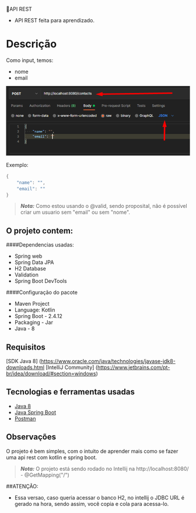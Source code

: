🔐API REST
- API REST feita para aprendizado.


# Descrição
Como input, temos:

- nome
- email

![](img/postman1.png)



Exemplo:

```c#
{
    "name": "",
    "email": ""
}
```
> **_Nota:_**  Como estou usando o @valid, sendo proposital, não é possível criar um usuario sem "email" ou sem "nome".

## O projeto contem:

####Dependencias usadas:
- Spring web
- Spring Data JPA
- H2 Database
- Validation
- Spring Boot DevTools

####Configuração do pacote
- Maven Project
- Language: Kotlin
- Spring Boot - 2.4.12
- Packaging - Jar
- Java - 8


## Requisitos

[SDK Java 8] (https://www.oracle.com/java/technologies/javase-jdk8-downloads.html
[IntelliJ Community] (https://www.jetbrains.com/pt-br/idea/download/#section=windows)


## Tecnologias e ferramentas usadas
- [Java 8](https://www.oracle.com/java/technologies/javase-jdk8-downloads.html)
- [Java Spring Boot](https://spring.io/projects/spring-boot)
- [Postman](https://www.postman.com/downloads)


## Observações

O projeto é bem simples, com o intuito de aprender mais como se fazer uma api rest com kotlin e spring boot.

> **_Nota:_**  O projeto está sendo rodado no Intellij na http://localhost:8080/ - @GetMapping("/")

##ATENÇÃO: 
* Essa versao, caso queria acessar o banco H2, no intellij o JDBC URL é gerado na hora, sendo assim, você copia e cola para acessa-lo.
